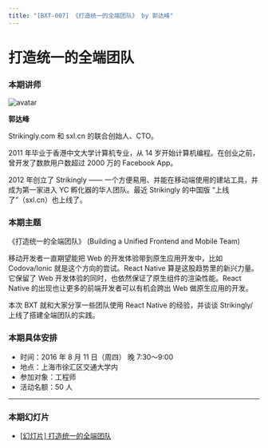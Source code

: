 ```yaml
---
title: "[BXT-007] 《打造统一的全端团队》 by 郭达峰"
---
```


# 打造统一的全端团队

### 本期讲师

![avatar](https://cloud.githubusercontent.com/assets/5830104/17470032/a19e132e-5d6b-11e6-9d6f-76a5d02858b5.jpg)

**郭达峰**

Strikingly.com 和 sxl.cn 的联合创始人、CTO。

2011 年毕业于香港中文大学计算机专业，从 14 岁开始计算机编程。在创业之前，曾开发了数款用户数超过 2000 万的 Facebook App。

2012 年创立了 Strikingly —— 一个方便易用、并能在移动端使用的建站工具，并成为第一家进入 YC 孵化器的华人团队。最近 Strikingly 的中国版 “上线了”（sxl.cn）也上线了。

### 本期主题

《打造统一的全端团队》
(Building a Unified Frontend and Mobile Team)

移动开发者一直期望能把 Web 的开发体验带到原生应用开发中，比如 Codova/Ionic 就是这个方向的尝试。React Native 算是这股趋势里的新兴力量。它保留了 Web 开发体验的同时，也依然保证了原生组件的渲染性能。React Native 的出现也让更多的前端开发者可以有机会跨出 Web 做原生应用的开发。

本次 BXT 就和大家分享一些团队使用 React Native 的经验，并谈谈 Strikingly/上线了搭建全端团队的实践。


### 本期具体安排

* 时间：2016 年 8 月 11 日（周四） 晚 7:30～9:00
* 地点：上海市徐汇区交通大学内
* 参加对象：工程师
* 活动名额：50 人

***

### 本期幻灯片

* [[幻灯片] 打造统一的全端团队](https://github.com/dfguo/talks/blob/master/ningjs2016/unified-client.pdf)
